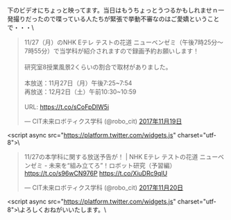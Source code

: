 下のビデオにちょっと映ってます。当日はもうちょっとうつるかもしれませｎ一発撮りだったので喋っている人たちが緊張で挙動不審なのはご愛嬌ということで・・・\\<blockquote class="twitter-tweet" data-lang="ja"><p lang="ja" dir="ltr">11/27（月）のNHK Eテレ テストの花道 ニューベンゼミ（午後7時25分～7時55分）で当学科が紹介されますので録画予約お願いします！<br><br>研究室8授業風景2くらいの割合で取材がありました。<br><br>本放送：11月27日（月）午後7:25~7:54<br>再放送：12月2日（土）午前10:30~10:59<br><br>URL: <a href="https://t.co/sCoFpDIW5i">https://t.co/sCoFpDIW5i</a></p>&mdash; CIT未来ロボティクス学科 (\@robo_cit) <a href="https://twitter.com/robo_cit/status/932394278440939520?ref_src=twsrc%5Etfw">2017年11月19日</a></blockquote>\<script async src="https://platform.twitter.com/widgets.js" charset="utf-8"></script>\\<blockquote class="twitter-tweet" data-lang="ja"><p lang="ja" dir="ltr">11/27の本学科に関する放送予告が！ | NHK Eテレ テストの花道 ニューベンゼミ - 未来を“組み立てろ”！ロボット研究（予習編） <a href="https://t.co/s96wCN976P">https://t.co/s96wCN976P</a> <a href="https://t.co/XiuDRc9qlU">https://t.co/XiuDRc9qlU</a></p>&mdash; CIT未来ロボティクス学科 (\@robo_cit) <a href="https://twitter.com/robo_cit/status/932601027466899456?ref_src=twsrc%5Etfw">2017年11月20日</a></blockquote>\<script async src="https://platform.twitter.com/widgets.js" charset="utf-8"></script>\\よろしくおねがいいたします。\
